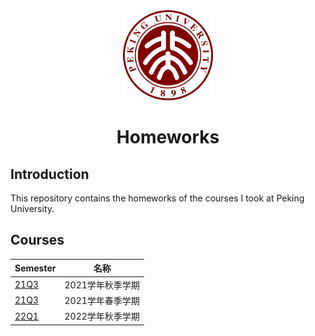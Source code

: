 <div align="center">
  <img src="./misc/assets/PKULogo.svg" width="144" height="144">
  <h1>Homeworks</h1>
</div>

## Introduction

This repository contains the homeworks of the courses I took at Peking University.

## Courses

| Semester                   | 名称                         |
| -------------------------- | ---------------------------- |
| [21Q3](./2021Q3/README.md) | 2021学年秋季学期              |
| [21Q3](./2022Q1/README.md) | 2021学年春季学期              |
| [22Q1](./2022Q3/README.md) | 2022学年秋季学期              |
